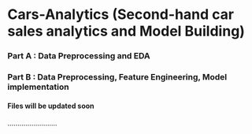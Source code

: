 # Cars-Analytics (Second-hand car sales analytics and Model Building)

### Part A : Data Preprocessing and EDA

### Part B : Data Preprocessing, Feature Engineering, Model implementation

#### Files will be updated soon
.........................
